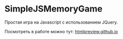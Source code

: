 SimpleJSMemoryGame
==================

Простая игра на Javascript с использованием JQuery.

Посмотреть в работе можно тут: [htmlpreview.github.io](http://htmlpreview.github.io/?https://github.com/orlov0562/SimpleJSMemoryGame/blob/master/index.html)


